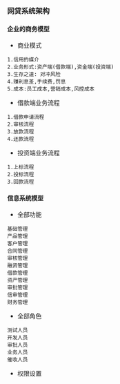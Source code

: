 ### 网贷系统架构

#### 企业的商务模型
* 商业模式
```text
1.信用的媒介
2.业务形式:资产端(借款端),资金端(投资端)
3.生存之道: 对冲风险
4.赚利息差,手续费,罚息
5.成本:员工成本,营销成本,风控成本
```

* 借款端业务流程
```text
1.借款申请流程
2.审核流程
3.放款流程
4.还款流程
```
* 投资端业务流程
```text
1.上标流程
2.投标流程
3.回款流程
```

#### 信息系统模型
* 全部功能
```text
基础管理
产品管理
客户管理
合同管理
审核管理
融资管理
借款管理
资产管理
审批管理
信审管理
财务管理

```
* 全部角色
```text
测试人员
开发人员
审批人员
业务人员
催收人员
```
* 权限设置
```text

```











